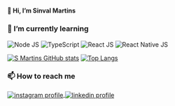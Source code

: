 #### 👋 Hi, I’m Sinval Martins

### 🌱 I’m currently learning
<div style="display:inline-block;">
<img alt="Node JS" align="center" src="https://img.shields.io/badge/Node.js-43853D?style=for-the-badge&logo=node.js&logoColor=white" /> 
<img alt="TypeScript" align="center" src="https://img.shields.io/badge/TypeScript-007ACC?style=for-the-badge&logo=typescript&logoColor=white" /> 
<img alt="React JS" align="center" src="https://img.shields.io/badge/React-20232A?style=for-the-badge&logo=react&logoColor=61DAFBe" /> 
<img alt="React Native JS" align="center" src="https://img.shields.io/badge/React_Native-20232A?style=for-the-badge&logo=react&logoColor=61DAFB" /> 
</div>

[![S Martins GitHub stats](https://github-readme-stats.vercel.app/api?username=smartinsdev&show_icons=true)](https://github.com/smartinsdev)
[![Top Langs](https://github-readme-stats.vercel.app/api/top-langs/?username=smartinsdev&exclude_repo=github-readme-stats,anuraghazra.github.io)](https://github.com/smartinsdev)

### 📫 How to reach me
<div style="display:inline-block;">
<a href="https://www.instagram.com/jrmartins_dev">
<img alt="instagram profile" align="center" src="https://img.shields.io/badge/Instagram-E4405F?style=for-the-badge&logo=instagram&logoColor=white" />
</a>
<a href="https://www.linkedin.com/in/martinssjunior/">
<img alt="linkedin profile" align="center" src="https://img.shields.io/badge/LinkedIn-0077B5?style=for-the-badge&logo=linkedin&logoColor=white" />
</a>
</div>
